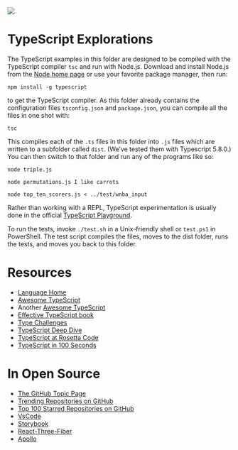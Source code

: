 <img src="https://raw.githubusercontent.com/rtoal/ple/main/docs/resources/typescript-logo-64.png">

# TypeScript Explorations

The TypeScript examples in this folder are designed to be compiled with the TypeScript compiler `tsc` and run with Node.js. Download and install Node.js from the [Node home page](https://nodejs.org) or use your favorite package manager, then run:

```
npm install -g typescript
```

to get the TypeScript compiler. As this folder already contains the configuration files `tsconfig.json` and `package.json`, you can compile all the files in one shot with:

```
tsc
```

This compiles each of the `.ts` files in this folder into `.js` files which are written to a subfolder called `dist`. (We’ve tested them with Typescript 5.8.0.) You can then switch to that folder and run any of the programs like so:

```
node triple.js
```

```
node permutations.js I like carrots
```

```
node top_ten_scorers.js < ../test/wnba_input
```

Rather than working with a REPL, TypeScript experimentation is usually done in the official [TypeScript Playground](https://www.typescriptlang.org/play).

To run the tests, invoke `./test.sh` in a Unix-friendly shell or `test.ps1` in PowerShell. The test script compiles the files, moves to the dist folder, runs the tests, and moves you back to this folder.

# Resources

- [Language Home](https://www.typescriptlang.org/)
- [Awesome TypeScript](https://github.com/dzharii/awesome-typescript)
- Another [Awesome TypeScript](https://github.com/semlinker/awesome-typescript)
- [Effective TypeScript book](https://effectivetypescript.com/)
- [Type Challenges](https://github.com/type-challenges/type-challenges)
- [TypeScript Deep Dive](https://basarat.gitbook.io/typescript/)
- [TypeScript at Rosetta Code](https://rosettacode.org/wiki/Category:TypeScript)
- [TypeScript in 100 Seconds](https://www.youtube.com/watch?v=zQnBQ4tB3ZA)

# In Open Source

- [The GitHub Topic Page](https://github.com/topics/typescript)
- [Trending Repositories on GitHub](https://github.com/trending/typescript)
- [Top 100 Starred Repositories on GitHub](https://github.com/EvanLi/Github-Ranking/blob/master/Top100/TypeScript.md)
- [VsCode](https://github.com/microsoft/vscode)
- [Storybook](https://github.com/storybookjs/storybook)
- [React-Three-Fiber](https://github.com/pmndrs/react-three-fiber)
- [Apollo](https://github.com/apollographql/apollo-server)
